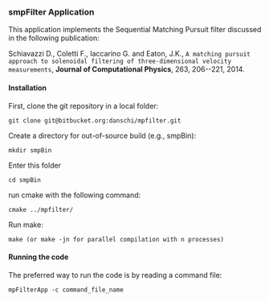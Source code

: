 ### smpFilter Application

This application implements the Sequential Matching Pursuit filter discussed in the following publication:

Schiavazzi D., Coletti F., Iaccarino G. and Eaton, J.K., `A matching pursuit approach to solenoidal filtering of three-dimensional velocity measurements`, **Journal of Computational Physics**, 263, 206--221, 2014.

#### Installation

First, clone the git repository in a local folder:

```
git clone git@bitbucket.org:danschi/mpfilter.git 
```

Create a directory for out-of-source build (e.g., smpBin):

```
mkdir smpBin
```

Enter this folder 

```
cd smpBin
```

run cmake with the following command:

```
cmake ../mpfilter/
```

Run make:

```
make (or make -jn for parallel compilation with n processes)
```

#### Running the code

The preferred way to run the code is by reading a command file:

```
mpFilterApp -c command_file_name
```
